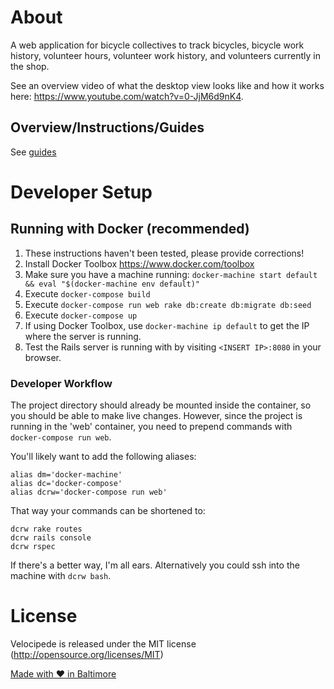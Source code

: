 # About
A web application for bicycle collectives to track bicycles, bicycle work history, volunteer hours, volunteer work history, and volunteers currently in the shop.

See an overview video of what the desktop view looks like and how it works here: https://www.youtube.com/watch?v=0-JjM6d9nK4.

## Overview/Instructions/Guides

See [guides](doc/guides.md)

# Developer Setup

## Running with Docker (recommended)

1. These instructions haven't been tested, please provide corrections!
1. Install Docker Toolbox <https://www.docker.com/toolbox>
1. Make sure you have a machine running: `docker-machine start default && eval "$(docker-machine env default)"`
1. Execute `docker-compose build`
1. Execute `docker-compose run web rake db:create db:migrate db:seed`
1. Execute `docker-compose up`
1. If using Docker Toolbox, use `docker-machine ip default` to get the IP where the server is running.
1. Test the Rails server is running with by visiting `<INSERT IP>:8080` in your browser.

### Developer Workflow
The project directory should already be mounted inside the container, so you should be able to make live changes. However, since the project is running in the 'web' container, you need to prepend commands with `docker-compose run web`.

You'll likely want to add the following aliases:
```
alias dm='docker-machine'
alias dc='docker-compose'
alias dcrw='docker-compose run web'
```

That way your commands can be shortened to:
```
dcrw rake routes
dcrw rails console
dcrw rspec
```
If there's a better way, I'm all ears. Alternatively you could ssh into the machine with `dcrw bash`.

# License
Velocipede is released under the MIT license (http://opensource.org/licenses/MIT)

<a href="http://madewithloveinbaltimore.org">Made with &hearts; in Baltimore</a>
